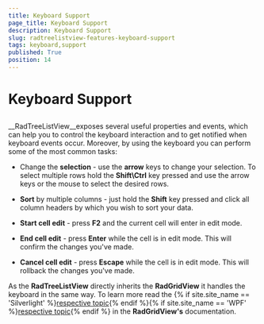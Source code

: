 ```yaml
---
title: Keyboard Support
page_title: Keyboard Support
description: Keyboard Support
slug: radtreelistview-features-keyboard-support
tags: keyboard,support
published: True
position: 14
---
```


# Keyboard Support



## 

__RadTreeListView__exposes several useful properties and events, which can help you to control the keyboard interaction and to get notified when keyboard events occur. Moreover, by using the keyboard you can perform some of the most common tasks:

* Change the __selection__ - use the __arrow__ keys to change your selection. To select multiple rows hold the __Shift\Ctrl__ key pressed and use the arrow keys or the mouse to select the desired rows. 

* __Sort__ by multiple columns - just hold the __Shift__ key pressed and click all column headers by which you wish to sort your data. 

* __Start cell edit__ - press __F2__ and the current cell will enter in edit mode. 

* __End cell edit__ - press __Enter__ while the cell is in edit mode. This will confirm the changes you've made. 

* __Cancel cell edit__ - press __Escape__ while the cell is in edit mode. This will rollback the changes you've made. 

As the __RadTreeListView__ directly inherits the __RadGridView__ it handles the keyboard in the same way. To learn more read the 
        {% if site.site_name == 'Silverlight' %}[respective topic](http://www.telerik.com/help/silverlight/gridview-overview-keyboard-support.html){% endif %}{% if site.site_name == 'WPF' %}[respective topic](http://www.telerik.com/help/wpf/gridview-overview-keyboard-support.html){% endif %}
          in the __RadGridView's__ documentation.
